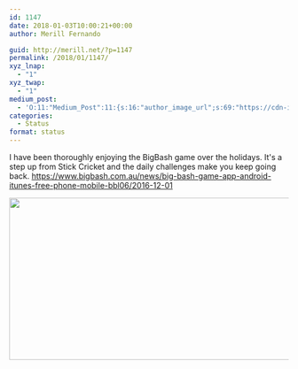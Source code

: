```yaml
---
id: 1147
date: 2018-01-03T10:00:21+00:00
author: Merill Fernando

guid: http://merill.net/?p=1147
permalink: /2018/01/1147/
xyz_lnap:
  - "1"
xyz_twap:
  - "1"
medium_post:
  - 'O:11:"Medium_Post":11:{s:16:"author_image_url";s:69:"https://cdn-images-1.medium.com/fit/c/200/200/0*nOSMyIhdQJ9325FH.jpeg";s:10:"author_url";s:26:"https://medium.com/@merill";s:11:"byline_name";N;s:12:"byline_email";N;s:10:"cross_link";s:2:"no";s:2:"id";s:12:"98708bd7181b";s:21:"follower_notification";s:3:"yes";s:7:"license";s:19:"all-rights-reserved";s:14:"publication_id";s:12:"99858869fb3c";s:6:"status";s:6:"public";s:3:"url";s:106:"https://medium.com/@merill/i-have-been-thoroughly-enjoying-the-bigbash-game-over-the-holidays-98708bd7181b";}'
categories:
  - Status
format: status
---
```

I have been thoroughly enjoying the BigBash game over the holidays. It's a step up from Stick Cricket and the daily challenges make you keep going back. <a href="https://www.bigbash.com.au/news/big-bash-game-app-android-itunes-free-phone-mobile-bbl06/2016-12-01">https://www.bigbash.com.au/news/big-bash-game-app-android-itunes-free-phone-mobile-bbl06/2016-12-01</a>

<img class="alignnone wp-image-1154 size-full" src="https://merill.net/wp-content/uploads/2018/01/520x293bb.jpg" alt="" width="520" height="293" />